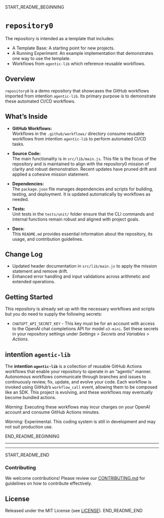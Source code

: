 START_README_BEGINNING
# `repository0`

The repository is intended as a template that includes:
* A Template Base: A starting point for new projects.
* A Running Experiment: An example implementation that demonstrates one way to use the template.
* Workflows from `agentic‑lib` which reference reusable workflows.

## Overview
`repository0` is a demo repository that showcases the GitHub workflows imported from intentïon `agentic‑lib`. Its primary purpose is to demonstrate these automated CI/CD workflows.

## What’s Inside

- **GitHub Workflows:**  
  Workflows in the `.github/workflows/` directory consume reusable workflows from intentïon `agentic‑lib` to perform automated CI/CD tasks.

- **Source Code:**  
  The main functionality is in `src/lib/main.js`. This file is the focus of the repository and is maintained to align with the repository0 mission of clarity and robust demonstration. Recent updates have pruned drift and applied a cohesive mission statement.

- **Dependencies:**  
  The `package.json` file manages dependencies and scripts for building, testing, and deployment. It is updated automatically by workflows as needed.

- **Tests:**  
  Unit tests in the `tests/unit/` folder ensure that the CLI commands and internal functions remain robust and aligned with project goals.

- **Docs:**  
  This `README.md` provides essential information about the repository, its usage, and contribution guidelines.

## Change Log
- Updated header documentation in `src/lib/main.js` to apply the mission statement and remove drift.
- Enhanced error handling and input validations across arithmetic and extended operations.

## Getting Started

This repository is already set up with the necessary workflows and scripts but you do need to supply the following secrets:
- `CHATGPT_API_SECRET_KEY` - This key must be for an account with access to the OpenAI chat completions API for model `o3-mini`.
  Set these secrets in your repository settings under *Settings > Secrets and Variables > Actions*.

## intentïon `agentic‑lib`

The **intentïon `agentic‑lib`** is a collection of reusable GitHub Actions workflows that enable your repository to operate in an “agentic” manner. Autonomous workflows communicate through branches and issues to continuously review, fix, update, and evolve your code. Each workflow is invoked using GitHub’s `workflow_call` event, allowing them to be composed like an SDK. This project is evolving, and these workflows may eventually become bundled actions.

*Warning:* Executing these workflows may incur charges on your OpenAI account and consume GitHub Actions minutes.

*Warning:* Experimental. This coding system is still in development and may not suit production use.

END_README_BEGINNING

---
---

START_README_END
### Contributing

We welcome contributions! Please review our [CONTRIBUTING.md](./CONTRIBUTING.md) for guidelines on how to contribute effectively.

## License

Released under the MIT License (see [LICENSE](./LICENSE)).
END_README_END
